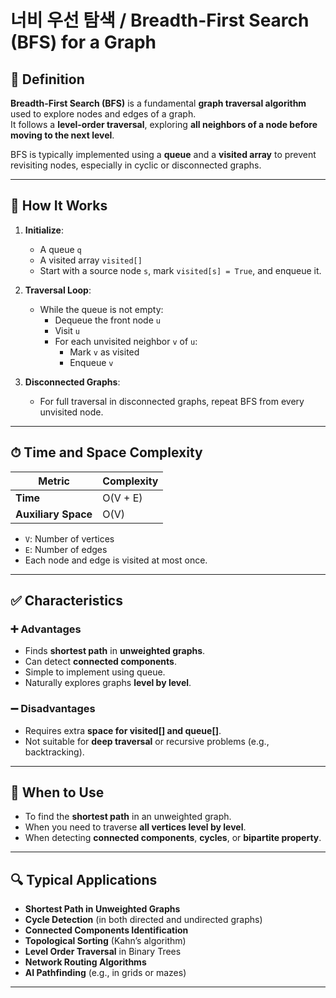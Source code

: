 # 너비 우선 탐색 / Breadth-First Search (BFS) for a Graph

## 📌 Definition

**Breadth-First Search (BFS)** is a fundamental **graph traversal algorithm** used to explore nodes and edges of a graph.  
It follows a **level-order traversal**, exploring **all neighbors of a node before moving to the next level**.

BFS is typically implemented using a **queue** and a **visited array** to prevent revisiting nodes, especially in cyclic or disconnected graphs.

---

## 🧠 How It Works

1. **Initialize**:
   - A queue `q`
   - A visited array `visited[]`
   - Start with a source node `s`, mark `visited[s] = True`, and enqueue it.

2. **Traversal Loop**:
   - While the queue is not empty:
     - Dequeue the front node `u`
     - Visit `u`
     - For each unvisited neighbor `v` of `u`:
       - Mark `v` as visited
       - Enqueue `v`

3. **Disconnected Graphs**:
   - For full traversal in disconnected graphs, repeat BFS from every unvisited node.

---

## ⏱ Time and Space Complexity

| Metric             | Complexity     |
|--------------------|----------------|
| **Time**           | O(V + E)       |
| **Auxiliary Space**| O(V)           |

- `V`: Number of vertices  
- `E`: Number of edges  
- Each node and edge is visited at most once.

---

## ✅ Characteristics

### ➕ Advantages
- Finds **shortest path** in **unweighted graphs**.
- Can detect **connected components**.
- Simple to implement using queue.
- Naturally explores graphs **level by level**.

### ➖ Disadvantages
- Requires extra **space for visited[] and queue[]**.
- Not suitable for **deep traversal** or recursive problems (e.g., backtracking).

---

## 🧭 When to Use

- To find the **shortest path** in an unweighted graph.
- When you need to traverse **all vertices level by level**.
- When detecting **connected components**, **cycles**, or **bipartite property**.

---

## 🔍 Typical Applications

- **Shortest Path in Unweighted Graphs**
- **Cycle Detection** (in both directed and undirected graphs)
- **Connected Components Identification**
- **Topological Sorting** (Kahn’s algorithm)
- **Level Order Traversal** in Binary Trees
- **Network Routing Algorithms**
- **AI Pathfinding** (e.g., in grids or mazes)

---